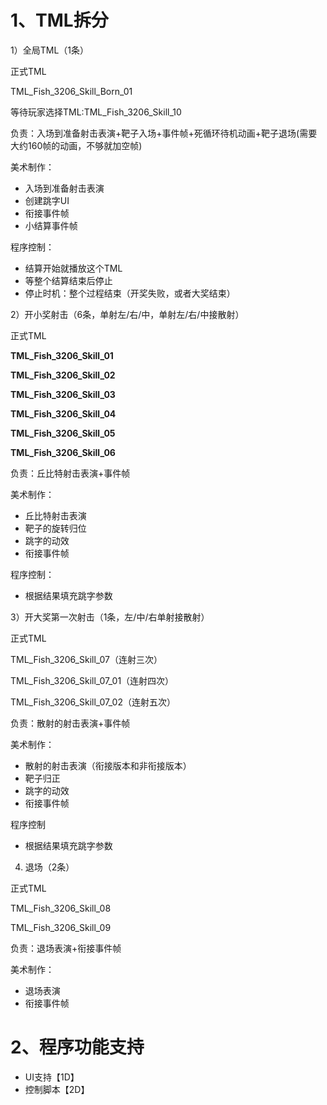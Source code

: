 # 1、TML拆分
1）全局TML（1条）

正式TML

TML_Fish_3206_Skill_Born_01

等待玩家选择TML:TML_Fish_3206_Skill_10

负责：入场到准备射击表演+靶子入场+事件帧+死循环待机动画+靶子退场(需要大约160帧的动画，不够就加空帧)

美术制作：

+ 入场到准备射击表演
+ 创建跳字UI
+ 衔接事件帧
+ 小结算事件帧

程序控制：

+ 结算开始就播放这个TML
+ 等整个结算结束后停止
+ 停止时机：整个过程结束（开奖失败，或者大奖结束）





2）开小奖射击（6条，单射左/右/中，单射左/右/中接散射）

正式TML

**TML_Fish_3206_Skill_01**

**TML_Fish_3206_Skill_02**

**TML_Fish_3206_Skill_03**

**TML_Fish_3206_Skill_04**

**TML_Fish_3206_Skill_05**

**TML_Fish_3206_Skill_06**

负责：丘比特射击表演+事件帧

美术制作：

+ 丘比特射击表演
+ 靶子的旋转归位
+ 跳字的动效
+ 衔接事件帧

程序控制：

+ 根据结果填充跳字参数



3）开大奖第一次射击（1条，左/中/右单射接散射）

正式TML

TML_Fish_3206_Skill_07（连射三次）

TML_Fish_3206_Skill_07_01（连射四次） 

 TML_Fish_3206_Skill_07_02（连射五次）  

负责：散射的射击表演+事件帧

美术制作：

+ 散射的射击表演（衔接版本和非衔接版本）
+ 靶子归正
+ 跳字的动效
+ 衔接事件帧

程序控制

+ 根据结果填充跳字参数



4) 退场（2条）

正式TML

TML_Fish_3206_Skill_08

TML_Fish_3206_Skill_09



负责：退场表演+衔接事件帧

美术制作：

+ 退场表演
+ 衔接事件帧



# 2、程序功能支持
+ UI支持【1D】
+ 控制脚本【2D】



